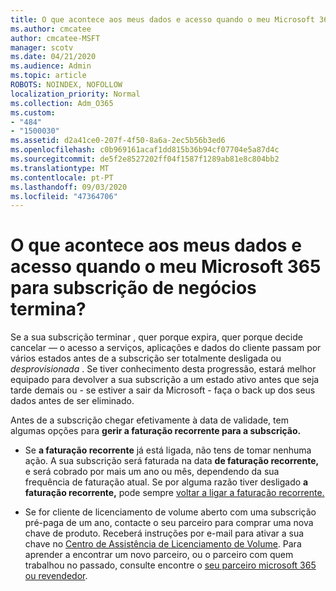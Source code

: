 ```yaml
---
title: O que acontece aos meus dados e acesso quando o meu Microsoft 365 para subscrição de negócios termina?
ms.author: cmcatee
author: cmcatee-MSFT
manager: scotv
ms.date: 04/21/2020
ms.audience: Admin
ms.topic: article
ROBOTS: NOINDEX, NOFOLLOW
localization_priority: Normal
ms.collection: Adm_O365
ms.custom:
- "484"
- "1500030"
ms.assetid: d2a41ce0-207f-4f50-8a6a-2ec5b56b3ed6
ms.openlocfilehash: c0b969161acaf1dd815b36b94cf07704e5a87d4c
ms.sourcegitcommit: de5f2e8527202ff04f1587f1289ab81e8c804bb2
ms.translationtype: MT
ms.contentlocale: pt-PT
ms.lasthandoff: 09/03/2020
ms.locfileid: "47364706"
---
```

# <a name="what-happens-to-my-data-and-access-when-my-microsoft-365-for-business-subscription-ends"></a>O que acontece aos meus dados e acesso quando o meu Microsoft 365 para subscrição de negócios termina?

Se a sua subscrição terminar , quer porque expira, quer porque decide cancelar — o acesso a serviços, aplicações e dados do cliente passam por vários estados antes de a subscrição ser totalmente desligada ou  *desprovisionada*  . Se tiver conhecimento desta progressão, estará melhor equipado para devolver a sua subscrição a um estado ativo antes que seja tarde demais ou - se estiver a sair da Microsoft - faça o back up dos seus dados antes de ser eliminado.
  
Antes de a subscrição chegar efetivamente à data de validade, tem algumas opções para **gerir a faturação recorrente para a subscrição.**
  
- Se **a faturação recorrente** já está ligada, não tens de tomar nenhuma ação. A sua subscrição será faturada na data **de faturação recorrente,** e será cobrado por mais um ano ou mês, dependendo da sua frequência de faturação atual. Se por alguma razão tiver desligado **a faturação recorrente,** pode sempre [voltar a ligar a faturação recorrente.](https://docs.microsoft.com/microsoft-365/commerce/subscriptions/renew-your-subscription#turn-recurring-billing-off-or-on)

- Se for cliente de licenciamento de volume aberto com uma subscrição pré-paga de um ano, contacte o seu parceiro para comprar uma nova chave de produto. Receberá instruções por e-mail para ativar a sua chave no [Centro de Assistência de Licenciamento de Volume](https://go.microsoft.com/fwlink/p/?LinkID=282016). Para aprender a encontrar um novo parceiro, ou o parceiro com quem trabalhou no passado, consulte encontre o [seu parceiro microsoft 365 ou revendedor](https://docs.microsoft.com/microsoft-365/admin/manage/find-your-partner-or-reseller).